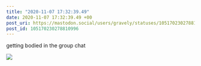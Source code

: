 ```yaml
---
title: "2020-11-07 17:32:39.49"
date: 2020-11-07 17:32:39.49 +00
post_uri: https://mastodon.social/users/gravely/statuses/105170230278810996
post_id: 105170230278810996
---
```

getting bodied in the group chat


![](/images/105170230234325506.jpg)

